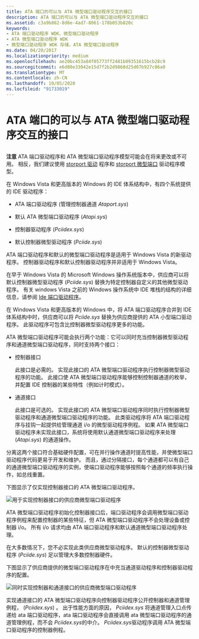 ```yaml
---
title: ATA 端口的可以与 ATA 微型端口驱动程序交互的接口
description: ATA 端口的可以与 ATA 微型端口驱动程序交互的接口
ms.assetid: c3a9b862-8d6e-4ad7-8061-178b053b820c
keywords:
- ATA 端口驱动程序 WDK、微型端口驱动程序
- ATA 微型端口驱动程序 WDK
- 微型端口驱动程序 WDK 存储，ATA 微型端口驱动程序
ms.date: 04/20/2017
ms.localizationpriority: medium
ms.openlocfilehash: ae20bc453a84f05773ff2481b09351615bcb28c9
ms.sourcegitcommit: e6d80e33042e15d7f2b2d9868d25d07b927c86a0
ms.translationtype: MT
ms.contentlocale: zh-CN
ms.lasthandoff: 10/05/2020
ms.locfileid: "91733019"
---
```

# <a name="ata-ports-interface-with-ata-miniport-drivers"></a>ATA 端口的可以与 ATA 微型端口驱动程序交互的接口


## <span id="ddk_ata_ports_interface_with_ata_minport_drivers_kg"></span><span id="DDK_ATA_PORTS_INTERFACE_WITH_ATA_MINPORT_DRIVERS_KG"></span>


**注意** ATA 端口驱动程序和 ATA 微型端口驱动程序模型可能会在将来更改或不可用。 相反，我们建议使用 [storport 驱动](./storport-driver-overview.md) 程序和 [storport 微型端口](./storport-miniport-drivers.md) 驱动程序模型。


在 Windows Vista 和更高版本的 Windows 的 IDE 体系结构中，有四个系统提供的 IDE 驱动程序：

-   ATA 端口驱动程序 (管理控制器通道 *Ataport.sys*) 

-   默认 ATA 微型端口驱动程序 (*Atapi.sys*) 

-   控制器驱动程序 (*Pciidex.sys*) 

-   默认控制器微型驱动程序 (*Pciide.sys*) 

ATA 端口驱动程序和默认的微型端口驱动程序是适用于 Windows Vista 的新驱动程序。 控制器驱动程序和默认控制器驱动程序并非适用于 Windows Vista。

在早于 Windows Vista 的 Microsoft Windows 操作系统版本中，供应商可以将默认控制器微型驱动程序 (*Pciide.sys*) 替换为特定控制器自定义的其他微型驱动程序。 有关 windows Vista 之前的 Windows 操作系统中 IDE 堆栈的结构的详细信息，请参阅 [Ide 端口驱动程序](ide-port-driver.md)。

在 Windows Vista 和更高版本的 Windows 中，将 ATA 端口驱动程序合并到 IDE 体系结构中时，供应商可以将 *Pciide.sys* 替换为供应商提供的 ATA 小型端口驱动程序。 此驱动程序可包含比控制器微型驱动程序更多的功能。

ATA 微型端口驱动程序可能会执行两个功能：它可以同时充当控制器微型驱动程序和通道微型端口驱动程序，同时支持两个接口：

-   控制器接口

    此接口是必需的。 实现此接口的 ATA 微型端口驱动程序执行控制器微型驱动程序的功能。 此接口使 ATA 微型端口驱动程序能够控制控制器通道的枚举，并配置 IDE 控制器的某些特性（例如计时模式）。

-   通道接口

    此接口是可选的。 实现此接口的 ATA 微型端口驱动程序同时执行控制器微型驱动程序和通道微型端口驱动程序的功能。 此类驱动程序将 ATA 端口驱动程序与挂钩一起提供给管理通道 i/o 的微型驱动程序例程。 如果 ATA 微型端口驱动程序未实现此接口，系统将使用默认通道微型端口驱动程序来处理 (*Atapi.sys*) 的通道操作。

分离这两个接口符合基础硬件配置，可在并行操作通道时提高性能，并使微型端口驱动程序代码更易于开发和维护。 而且，通过分隔接口，每个通道都可以有自己的通道微型端口驱动程序的实例，使端口驱动程序能够按照每个通道的频率执行操作，如总线重置。

下图显示了仅实现控制器接口的 ATA 微型端口驱动程序。

![用于实现控制器接口的供应商微型端口驱动程序](images/ataport1.png)

ATA 微型端口驱动程序初始化控制器接口后，端口驱动程序会调用微型端口驱动程序例程来配置控制器的某些特征，但 ATA 微型端口驱动程序不会处理设备或控制器 i/o。 所有 i/o 请求均由 ATA 端口驱动程序和默认通道微型端口驱动程序处理。

在大多数情况下，您不必实现此类供应商微型驱动程序。 默认的控制器微型驱动程序 (*Pciide.sys*) 足以管理大多数控制器硬件。

下图显示了供应商提供的微型端口驱动程序在中充当通道驱动程序和控制器驱动程序的配置。

![同时实现控制器和通道接口的供应商微型端口驱动程序](images/ataport2.png)

实现通道接口的 ATA 微型端口驱动程序向控制器驱动程序公开控制器和通道管理例程， (*Pciidex.sys*) 。 出于性能方面的原因， *Pciidex.sys* 将通道管理入口点传递给 ata 端口驱动程序，ata 端口驱动程序会直接调用 ata 微型端口驱动程序的通道管理例程，而不会 *Pciidex.sys*的中介。 *Pciidex.sys*驱动程序调用 ATA 微型端口驱动程序的控制器例程。

